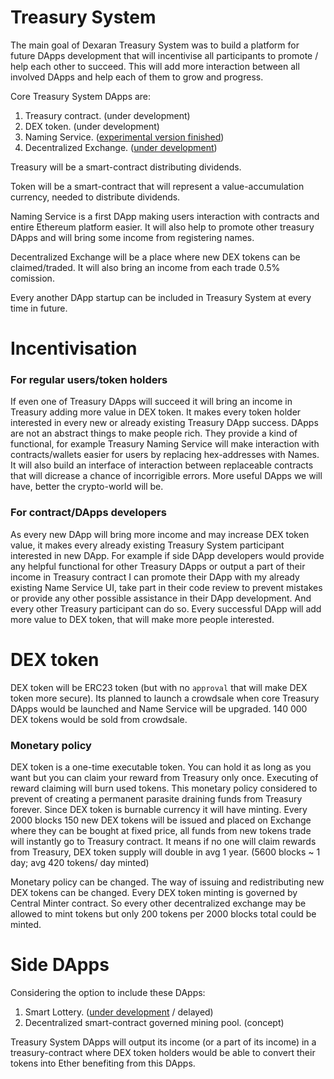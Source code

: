 # Treasury System

The main goal of Dexaran Treasury System was to build a platform for future DApps development that will incentivise all participants to promote / help each other to succeed. This will add more interaction between all involved DApps and help each of them to grow and progress.

Core Treasury System DApps are:
1. Treasury contract. (under development)
2. DEX token. (under development) 
3. Naming Service. ([experimental version finished](https://github.com/Dexaran/DNS))
4. Decentralized Exchange. ([under development](https://github.com/Dexaran/DecentralizedEXchange))

Treasury will be a smart-contract distributing dividends.

Token will be a smart-contract that will represent a value-accumulation currency, needed to distribute dividends.

Naming Service is a first DApp making users interaction with contracts and entire Ethereum platform easier. It will also help to promote other treasury DApps and will bring some income from registering names.

Decentralized Exchange will be a place where new DEX tokens can be claimed/traded. It will also bring an income from each trade 0.5% comission.

Every another DApp startup can be included in Treasury System at every time in future.

# Incentivisation

### For regular users/token holders
If even one of Treasury DApps will succeed it will bring an income in Treasury adding more value in DEX token. It makes every token holder interested in every new or already existing Treasury DApp success. DApps are not an abstract things to make people rich. They provide a kind of functional, for example Treasury Naming Service will make interaction with contracts/wallets easier for users by replacing hex-addresses with Names. It will also build an interface of interaction between replaceable contracts that will dicrease a chance of incorrigible errors. More useful DApps we will have, better the crypto-world will be.


### For contract/DApps developers
As every new DApp will bring more income and may increase DEX token value, it makes every already existing Treasury System participant interested in new DApp. For example if side DApp developers would provide any helpful functional for other Treasury DApps or output a part of their income in Treasury contract I can promote their DApp with my already existing Name Service UI, take part in their code review to prevent mistakes or provide any other possible assistance in their DApp development. And every other Treasury participant can do so.
Every successful DApp will add more value to DEX token, that will make more people interested.

# DEX token
DEX token will be ERC23 token (but with no `approval` that will make DEX token more secure).
Its planned to launch a crowdsale when core Treasury DApps would be launched and Name Service will be upgraded.
140 000 DEX tokens would be sold from crowdsale.

### Monetary policy
DEX token is a one-time executable token. You can hold it as long as you want but you can claim your reward from Treasury only once. Executing of reward claiming will burn used tokens. This monetary policy considered to prevent of creating a permanent parasite draining funds from Treasury forever.
Since DEX token is burnable currency it will have minting. Every 2000 blocks 150 new DEX tokens will be issued and placed on Exchange where they can be bought at fixed price, all funds from new tokens trade will instantly go to Treasury contract. It means if no one will claim rewards from Treasury, DEX token supply will double in avg 1 year. 
(5600 blocks ~ 1 day; avg 420 tokens/ day minted)

Monetary policy can be changed. The way of issuing and redistributing new DEX tokens can be changed.
Every DEX token minting is governed by Central Minter contract. So every other decentralized exchange may be allowed to mint tokens but only 200 tokens per 2000 blocks total could be minted.

# Side DApps

Considering the option to include these DApps:
1. Smart Lottery. ([under development](https://github.com/Dexaran/Smart-Lottery) / delayed)
3. Decentralized smart-contract governed mining pool. (concept)

Treasury System DApps will output its income (or a part of its income) in a treasury-contract where DEX token holders would be able to convert their tokens into Ether benefiting from this DApps.
